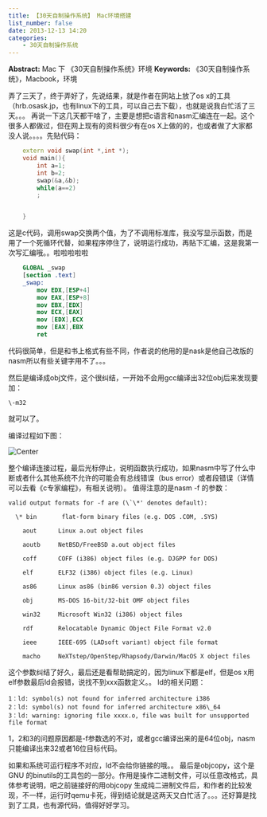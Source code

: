 ```yaml
---
title: 【30天自制操作系统】 Mac环境搭建
list_number: false
date: 2013-12-13 14:20
categories:
    - 30天自制操作系统
---
```

**Abstract:** Mac 下 《30天自制操作系统》环境
**Keywords:** 《30天自制操作系统》，Macbook，环境
<!--more-->

弄了三天了，终于弄好了，先说结果，就是作者在网站上放了os x的工具（hrb.osask.jp，也有linux下的工具，可以自己去下载），也就是说我白忙活了三天。。。
再说一下这几天都干啥了，主要是想把c语言和nasm汇编连在一起。这个很多人都做过，但在网上现有的资料很少有在os X上做的的，也或者做了大家都没人说。。。。先贴代码：
```c++
    extern void swap(int *,int *);
    void main(){
    	int a=1;
    	int b=2;
    	swap(&a,&b);
    	while(a==2)
    	;


    }
```
这是c代码，调用swap交换两个值，为了不调用标准库，我没写显示函数，而是用了一个死循环代替，如果程序停住了，说明运行成功，再贴下汇编，这是我第一次写汇编哦。。啦啦啦啦啦
```nasm
    GLOBAL _swap
    [section .text]
    _swap:
    	mov EDX,[ESP+4]
    	mov EAX,[ESP+8]
    	mov EBX,[EDX]
    	mov ECX,[EAX]
    	mov [EDX],ECX
    	mov [EAX],EBX
    	ret
```

代码很简单，但是和书上格式有些不同，作者说的他用的是nask是他自己改版的nasm所以有些关键字用不了。。。

然后是编译成obj文件，这个很纠结，一开始不会用gcc编译出32位obj后来发现要加：
```
\-m32 
```

就可以了。

编译过程如下图：

![Center][]

整个编译连接过程，最后光标停止，说明函数执行成功，如果nasm中写了什么中断或者什么其他系统不允许的可能会有总线错误（bus error）或者段错误（详情可以去看《c专家编程》，有相关说明）。
值得注意的是nasm -f 的参数：
```
valid output formats for -f are (\`\*' denotes default):

  \* bin       flat-form binary files (e.g. DOS .COM, .SYS)

    aout      Linux a.out object files

    aoutb     NetBSD/FreeBSD a.out object files

    coff      COFF (i386) object files (e.g. DJGPP for DOS)

    elf       ELF32 (i386) object files (e.g. Linux)

    as86      Linux as86 (bin86 version 0.3) object files

    obj       MS-DOS 16-bit/32-bit OMF object files

    win32     Microsoft Win32 (i386) object files

    rdf       Relocatable Dynamic Object File Format v2.0

    ieee      IEEE-695 (LADsoft variant) object file format

    macho     NeXTstep/OpenStep/Rhapsody/Darwin/MacOS X object files
```
这个参数纠结了好久，最后还是看帮助搞定的，因为linux下都是elf，但是os x用elf参数最后ld会报错，说找不到xxx函数定义。。
ld的相关问题：

```
1：ld: symbol(s) not found for inferred architecture i386
2：ld: symbol(s) not found for inferred architecture x86\_64
3：ld: warning: ignoring file xxxx.o, file was built for unsupported file format
```

1，2和3的问题原因都是-f参数选的不对，或者gcc编译出来的是64位obj，nasm只能编译出来32或者16位目标代码。

如果和系统可运行程序不对应，ld不会给你链接的哦。。
最后是objcopy，这个是GNU 的binutils的工具包的一部分。作用是操作二进制文件，可以任意改格式，具体参考说明，吧之前链接好的用objcopy 生成纯二进制文件后，和作者的比较发现，不一样，运行时qemu卡死，得到结论就是这两天又白忙活了。。。还好算是找到了工具，也有源代码，值得好好学习。


[Center]: https://tony4ai-1251394096.cos.ap-hongkong.myqcloud.com/blog_images/《30天自制操作系统》学习笔记--Mac环境搭建/20131213140747343.png
